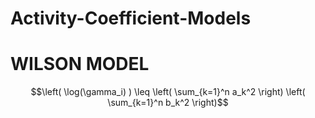 # Activity-Coefficient-Models

# WILSON MODEL

$$\left( \log(\gamma_i) ) \leq \left( \sum_{k=1}^n a_k^2 \right) \left( \sum_{k=1}^n b_k^2 \right)$$
